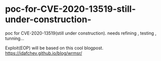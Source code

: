# poc-for-CVE-2020-13519-still-under-construction-
poc for CVE-2020-13519(still under construction). needs refining , testing , tunning...

Exploit(EOP) will be based on this cool blogpost. https://idafchev.github.io/blog/wrmsr/
